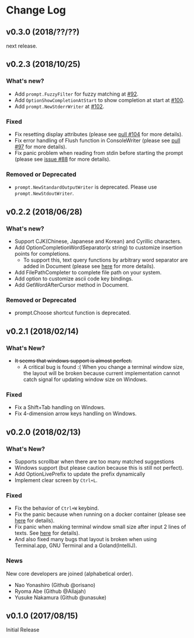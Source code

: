 # Change Log

## v0.3.0 (2018/??/??)

next release.

## v0.2.3 (2018/10/25)

### What's new?

- Add `prompt.FuzzyFilter` for fuzzy matching at [#92](https://github.com/aschey/go-prompt/pull/92).
- Add `OptionShowCompletionAtStart` to show completion at start at [#100](https://github.com/aschey/go-prompt/pull/100).
- Add `prompt.NewStderrWriter` at [#102](https://github.com/aschey/go-prompt/pull/102).

### Fixed

- Fix resetting display attributes (please see [pull #104](https://github.com/aschey/go-prompt/pull/104) for more details).
- Fix error handling of Flush function in ConsoleWriter (please see [pull #97](https://github.com/aschey/go-prompt/pull/97) for more details).
- Fix panic problem when reading from stdin before starting the prompt (please see [issue #88](https://github.com/aschey/go-prompt/issues/88) for more details).

### Removed or Deprecated

- `prompt.NewStandardOutputWriter` is deprecated. Please use `prompt.NewStdoutWriter`.

## v0.2.2 (2018/06/28)

### What's new?

- Support CJK(Chinese, Japanese and Korean) and Cyrillic characters.
- Add OptionCompletionWordSeparator(x string) to customize insertion points for completions.
  - To support this, text query functions by arbitrary word separator are added in Document (please see [here](https://github.com/aschey/go-prompt/pull/79) for more details).
- Add FilePathCompleter to complete file path on your system.
- Add option to customize ascii code key bindings.
- Add GetWordAfterCursor method in Document.

### Removed or Deprecated

- prompt.Choose shortcut function is deprecated.

## v0.2.1 (2018/02/14)

### What's New?

- ~~It seems that windows support is almost perfect.~~
  - A critical bug is found :( When you change a terminal window size, the layout will be broken because current implementation cannot catch signal for updating window size on Windows.

### Fixed

- Fix a Shift+Tab handling on Windows.
- Fix 4-dimension arrow keys handling on Windows.

## v0.2.0 (2018/02/13)

### What's New?

- Supports scrollbar when there are too many matched suggestions
- Windows support (but please caution because this is still not perfect).
- Add OptionLivePrefix to update the prefix dynamically
- Implement clear screen by `Ctrl+L`.

### Fixed

- Fix the behavior of `Ctrl+W` keybind.
- Fix the panic because when running on a docker container (please see [here](https://github.com/aschey/go-prompt/pull/32) for details).
- Fix panic when making terminal window small size after input 2 lines of texts. See [here](https://github.com/aschey/go-prompt/issues/37) for details).
- And also fixed many bugs that layout is broken when using Terminal.app, GNU Terminal and a Goland(IntelliJ).

### News

New core developers are joined (alphabetical order).

- Nao Yonashiro (Github @orisano)
- Ryoma Abe (Github @Allajah)
- Yusuke Nakamura (Github @unasuke)

## v0.1.0 (2017/08/15)

Initial Release
